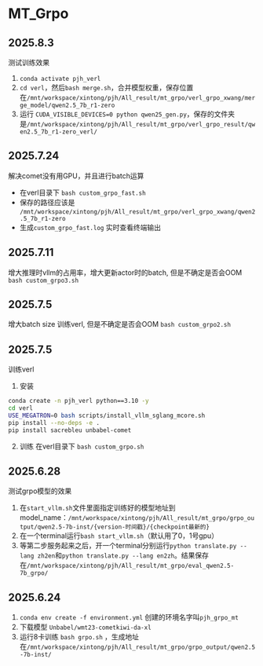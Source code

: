 # MT_Grpo
## 2025.8.3
测试训练效果
1. `conda activate pjh_verl`
2. `cd verl`，然后`bash merge.sh`，合并模型权重，保存位置在`/mnt/workspace/xintong/pjh/All_result/mt_grpo/verl_grpo_xwang/merge_model/qwen2.5_7b_r1-zero`
3. 运行 `CUDA_VISIBLE_DEVICES=0 python qwen25_gen.py`，保存的文件夹是`/mnt/workspace/xintong/pjh/All_result/mt_grpo/verl_grpo_result/qwen2.5_7b_r1-zero_verl/`


## 2025.7.24
解决comet没有用GPU，并且进行batch运算
- 在verl目录下 `bash custom_grpo_fast.sh`
- 保存的路径应该是 `/mnt/workspace/xintong/pjh/All_result/mt_grpo/verl_grpo_xwang/qwen2.5_7b_r1-zero`
- 生成`custom_grpo_fast.log` 实时查看终端输出


## 2025.7.11
增大推理时vllm的占用率，增大更新actor时的batch, 但是不确定是否会OOM
`bash custom_grpo3.sh`

## 2025.7.5
增大batch size 训练verl, 但是不确定是否会OOM
`bash custom_grpo2.sh`

## 2025.7.5
训练verl
1. 安装
```bash
conda create -n pjh_verl python==3.10 -y
cd verl
USE_MEGATRON=0 bash scripts/install_vllm_sglang_mcore.sh
pip install --no-deps -e .
pip install sacrebleu unbabel-comet
```
2. 训练
在verl目录下 `bash custom_grpo.sh`


## 2025.6.28
测试grpo模型的效果
1. 在`start_vllm.sh`文件里面指定训练好的模型地址到model_name：`/mnt/workspace/xintong/pjh/All_result/mt_grpo/grpo_output/qwen2.5-7b-inst/{version-时间戳}/{checkpoint最新的} `
2. 在一个terminal运行`bash start_vllm.sh`（默认用了0，1号gpu）
3. 等第二步服务起来之后，开一个terminal分别运行`python translate.py --lang zh2en`和`python translate.py --lang en2zh`。结果保存在`/mnt/workspace/xintong/pjh/All_result/mt_grpo/eval_qwen2.5-7b_grpo/`

## 2025.6.24
1. `conda env create -f environment.yml` 创建的环境名字叫`pjh_grpo_mt`
2. 下载模型 `Unbabel/wmt23-cometkiwi-da-xl`
3. 运行8卡训练 `bash grpo.sh` ，生成地址在`/mnt/workspace/xintong/pjh/All_result/mt_grpo/grpo_output/qwen2.5-7b-inst/`
